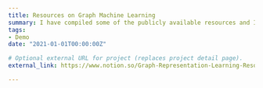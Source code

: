 ```yaml
---
title: Resources on Graph Machine Learning
summary: I have compiled some of the publicly available resources and I try to keep it updated. Hope the students and graph enthusiasts can benefit!
tags:
- Demo
date: "2021-01-01T00:00:00Z"

# Optional external URL for project (replaces project detail page).
external_link: https://www.notion.so/Graph-Representation-Learning-Resources-8f14d4bcf4a34af9b649efdf5e75eec0

---
```

